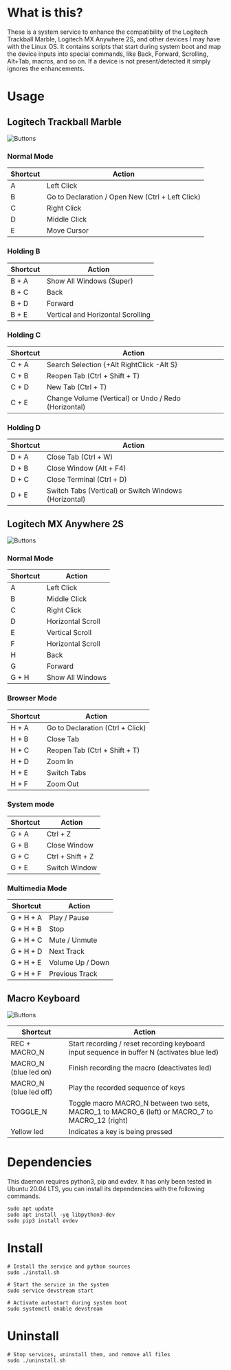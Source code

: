 # What is this?

These is a system service to enhance the compatibility of the Logitech Trackball Marble, Logitech MX Anywhere 2S, and other devices I may have with the Linux OS. It contains scripts that start during system boot and map the device inputs into special commands, like Back, Forward, Scrolling, Alt+Tab, macros, and so on. If a device is not present/detected it simply ignores the enhancements.

# Usage

## Logitech Trackball Marble

![Buttons](images/keys_marble.png)

### Normal Mode

| Shortcut | Action                                           |
| -------- | ------------------------------------------------ |
| A        | Left Click                                       |
| B        | Go to Declaration / Open New (Ctrl + Left Click) |
| C        | Right Click                                      |
| D        | Middle Click                                     |
| E        | Move Cursor                                      |

### Holding B

| Shortcut | Action                            |
| -------- | --------------------------------- |
| B + A    | Show All Windows (Super)          |
| B + C    | Back                              |
| B + D    | Forward                           |
| B + E    | Vertical and Horizontal Scrolling |

### Holding C

| Shortcut | Action                                               |
| -------- | ---------------------------------------------------- |
| C + A    | Search Selection {+Alt RightClick -Alt S}            |
| C + B    | Reopen Tab (Ctrl + Shift + T)                        |
| C + D    | New Tab (Ctrl + T)                                   |
| C + E    | Change Volume (Vertical) or Undo / Redo (Horizontal) |

### Holding D

| Shortcut | Action                                                |
| -------- | ----------------------------------------------------- |
| D + A    | Close Tab (Ctrl + W)                                  |
| D + B    | Close Window (Alt + F4)                               |
| D + C    | Close Terminal (Ctrl + D)                             |
| D + E    | Switch Tabs (Vertical) or Switch Windows (Horizontal) |

## Logitech MX Anywhere 2S

![Buttons](images/keys_mx2s.png)

### Normal Mode

| Shortcut | Action            |
| -------- | ----------------- |
| A        | Left Click        |
| B        | Middle Click      |
| C        | Right Click       |
| D        | Horizontal Scroll |
| E        | Vertical Scroll   |
| F        | Horizontal Scroll |
| H        | Back              |
| G        | Forward           |
| G + H    | Show All Windows  |

### Browser Mode

| Shortcut | Action                           |
| -------- | -------------------------------- |
| H + A    | Go to Declaration (Ctrl + Click) |
| H + B    | Close Tab                        |
| H + C    | Reopen Tab (Ctrl + Shift + T)    |
| H + D    | Zoom In                          |
| H + E    | Switch Tabs                      |
| H + F    | Zoom Out                         |

### System mode

| Shortcut | Action           |
| -------- | ---------------- |
| G + A    | Ctrl + Z         |
| G + B    | Close Window     |
| G + C    | Ctrl + Shift + Z |
| G + E    | Switch Window    |

### Multimedia Mode

| Shortcut  | Action           |
| --------- | ---------------- |
| G + H + A | Play / Pause     |
| G + H + B | Stop             |
| G + H + C | Mute / Unmute    |
| G + H + D | Next Track       |
| G + H + E | Volume Up / Down |
| G + H + F | Previous Track   |

## Macro Keyboard

![Buttons](images/keys_macros.png)

| Shortcut               | Action                                                                                          |
| ---------------------- | ----------------------------------------------------------------------------------------------- |
| REC + MACRO_N          | Start recording / reset recording keyboard input sequence in buffer N (activates blue led)      |
| MACRO_N (blue led on)  | Finish recording the macro (deactivates led)                                                    |
| MACRO_N (blue led off) | Play the recorded sequence of keys                                                              |
| TOGGLE_N               | Toggle macro MACRO_N between two sets, MACRO_1 to MACRO_6 (left) or MACRO_7 to MACRO_12 (right) |
| Yellow led             | Indicates a key is being pressed                                                                |

# Dependencies

This daemon requires python3, pip and evdev. It has only been tested in Ubuntu 20.04 LTS, you can install its dependencies with the following commands.

```shell
sudo apt update
sudo apt install -yq libpython3-dev
sudo pip3 install evdev
```

# Install

```shell
# Install the service and python sources
sudo ./install.sh

# Start the service in the system
sudo service devstream start

# Activate autostart during system boot
sudo systemctl enable devstream
```

# Uninstall

```shell
# Stop services, uninstall them, and remove all files
sudo ./uninstall.sh
```

